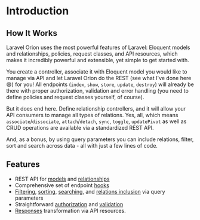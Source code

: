 # Introduction

## How It Works

Laravel Orion uses the most powerful features of Laravel: Eloquent models and relationships, policies, request classes, and API resources, which makes it incredibly powerful and extensible, yet simple to get started with.

You create a controller, associate it with Eloquent model you would like to manage via API and let Laravel Orion do the REST (see what I've done here :smile:) for you! All endpoints (`index`, `show`, `store`, `update`, `destroy`) will already be there with proper authorization, validation and error handling (you need to define policies and request classes yourself, of course).

But it does end here. Define relationship controllers, and it will allow your API consumers to manage all types of relations. Yes, all, which means `associate`/`dissociate`, `attach`/`detach`, `sync`, `toggle`, `updatePivot` as well as CRUD operations are available via a standardized REST API.

And, as a bonus, by using query parameters you can include relations, filter, sort and search across data - all with just a few lines of code.

## Features

* REST API for [models](./models.html) and [relationships](./relationships.html)
* Comprehensive set of endpoint [hooks](./hooks.html) 
* [Filtering](./query-parameters.html#filtering), [sorting](./query-parameters.html#sorting), [searching](./query-parameters.html#searching), and [relations inclusion](./query-parameters.html#including-relations) via query parameters
* Straightforward [authorization](./security.html#authorization) and [validation](./security.html#validation)
* [Responses](./responses.html) transformation via API resources.
